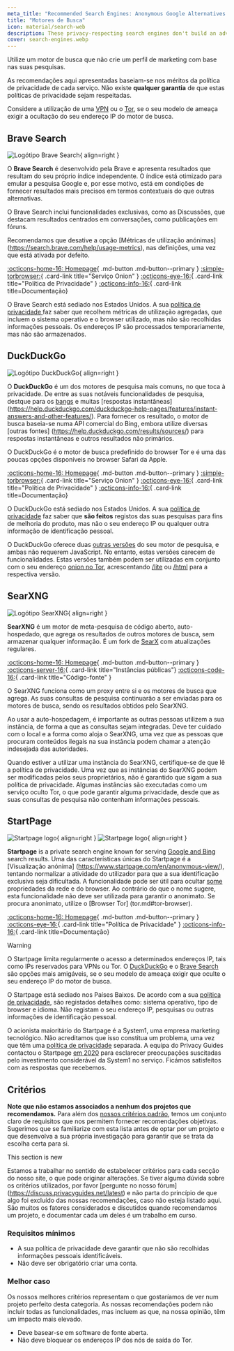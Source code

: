 ```yaml
---
meta_title: "Recommended Search Engines: Anonymous Google Alternatives - Privacy Guides"
title: "Motores de Busca"
icon: material/search-web
description: These privacy-respecting search engines don't build an advertising profile based on your searches.
cover: search-engines.webp
---
```


Utilize um motor de busca que não crie um perfil de marketing com base nas suas pesquisas.

As recomendações aqui apresentadas baseiam-se nos méritos da política de privacidade de cada serviço. Não existe **qualquer garantia** de que estas políticas de privacidade sejam respeitadas.

Considere a utilização de uma [VPN](vpn.md) ou o [Tor](https://www.torproject.org/), se o seu modelo de ameaça exigir a ocultação do seu endereço IP do motor de busca.

## Brave Search

<div class="admonition recommendation" markdown>

![Logótipo Brave Search](assets/img/search-engines/brave-search.svg){ align=right }

O **Brave Search** é desenvolvido pela Brave e apresenta resultados que resultam do seu próprio índice independente. O índice está otimizado para emular a pesquisa Google e, por esse motivo, está em condições de fornecer resultados mais precisos em termos contextuais do que outras alternativas.

O Brave Search inclui funcionalidades exclusivas, como as Discussões, que destacam resultados centrados em conversações, como publicações em fóruns.

Recomendamos que desative a opção [Métricas de utilização anónimas] (https://search.brave.com/help/usage-metrics), nas definições, uma vez que está ativada por defeito.

[:octicons-home-16: Homepage](https://search.brave.com/){ .md-button .md-button--primary }
[:simple-torbrowser:](https://search.brave4u7jddbv7cyviptqjc7jusxh72uik7zt6adtckl5f4nwy2v72qd.onion){ .card-link title="Serviço Onion" }
[:octicons-eye-16:](https://search.brave.com/help/privacy-policy){ .card-link title="Política de Privacidade" }
[:octicons-info-16:](https://search.brave.com/help){ .card-link title=Documentação}

</details>

</div>

O Brave Search está sediado nos Estados Unidos. A sua [ política de privacidade ](https://search.brave.com/help/privacy-policy) faz saber que recolhem métricas de utilização agregadas, que incluem o sistema operativo e o browser utilizado, mas não são recolhidas informações pessoais. Os endereços IP são processados temporariamente, mas não são armazenados.

## DuckDuckGo

<div class="admonition recommendation" markdown>

![Logótipo DuckDuckGo](assets/img/search-engines/duckduckgo.svg){ align=right }

O **DuckDuckGo** é um dos motores de pesquisa mais comuns, no que toca à privacidade. De entre as suas notáveis funcionalidades de pesquisa, destque para os [bangs](https://duckduckgo.com/bang) e muitas [respostas instantâneas] (https://help.duckduckgo.com/duckduckgo-help-pages/features/instant-answers-and-other-features/). Para fornecer os resultado, o motor de busca baseia-se numa API comercial do Bing, embora utilize diversas [outras fontes] (https://help.duckduckgo.com/results/sources/) para respostas instantâneas e outros resultados não primários.

O DuckDuckGo é o motor de busca predefinido do browser Tor e é uma das poucas opções disponíveis no browser Safari da Apple.

[:octicons-home-16: Homepage](https://duckduckgo.com){ .md-button .md-button--primary }
[:simple-torbrowser:](https://duckduckgogg42xjoc72x3sjasowoarfbgcmvfimaftt6twagswzczad.onion){ .card-link title="Serviço Onion" }
[:octicons-eye-16:](https://duckduckgo.com/privacy){ .card-link title="Política de Privacidade" }
[:octicons-info-16:](https://help.duckduckgo.com/){ .card-link title=Documentação}

</details>

</div>

O DuckDuckGo está sediado nos Estados Unidos. A sua [política de privacidade](https://duckduckgo.com/privacy) faz saber que **são feitos** registos das suas pesquisas para fins de melhoria do produto, mas não o seu endereço IP ou qualquer outra informação de identificação pessoal.

O DuckDuckGo oferece duas [outras versões](https://help.duckduckgo.com/features/non-javascript/) do seu motor de pesquisa, e ambas não requerem JavaScript. No entanto, estas versões carecem de funcionalidades. Estas versões também podem ser utilizadas em conjunto com o seu endereço [onion no Tor](https://duckduckgogg42xjoc72x3sjasowoarfbgcmvfimaftt6twagswzczad.onion/), acrescentando [/lite](https://duckduckgogg42xjoc72x3sjasowoarfbgcmvfimaftt6twagswzczad.onion/lite) ou [/html](https://duckduckgogg42xjoc72x3sjasowoarfbgcmvfimaftt6twagswzczad.onion/html) para a respectiva versão.

## SearXNG

<div class="admonition recommendation" markdown>

![Logótipo SearXNG](assets/img/search-engines/searxng.svg){ align=right }

**SearXNG** é um motor de meta-pesquisa de código aberto, auto-hospedado, que agrega os resultados de outros motores de busca, sem armazenar qualquer informação. É um fork de [SearX](https://github.com/searx/searx) com atualizações regulares.

[:octicons-home-16: Homepage](https://searxng.org){ .md-button .md-button--primary }
[:octicons-server-16:](https://searx.space/){ .card-link title="Instâncias públicas"}
[:octicons-code-16:](https://github.com/searxng/searxng){ .card-link title="Código-fonte" }

</details>

</div>

O SearXNG funciona como um proxy entre si e os motores de busca que agrega. As suas consultas de pesquisa continuarão a ser enviadas para os motores de busca, sendo os resultados obtidos pelo SearXNG.

Ao usar a auto-hospedagem, é importante as outras pessoas utilizem a sua instância, de forma a que as consultas sejam integradas. Deve ter cuidado com o local e a forma como aloja o SearXNG, uma vez que as pessoas que procuram conteúdos ilegais na sua instância podem chamar a atenção indesejada das autoridades.

Quando estiver a utilizar uma instância do SearXNG, certifique-se de que lê a política de privacidade. Uma vez que as instâncias do SearXNG podem ser modificadas pelos seus proprietários, não é garantido que sigam a sua política de privacidade. Algumas instâncias são executadas como um serviço oculto Tor, o que pode garantir alguma privacidade, desde que as suas consultas de pesquisa não contenham informações pessoais.

## StartPage

<div class="admonition recommendation" markdown>

![Startpage logo](assets/img/search-engines/startpage.svg#only-light){ align=right }
![Startpage logo](assets/img/search-engines/startpage-dark.svg#only-dark){ align=right }

**Startpage** is a private search engine known for serving [Google and Bing](https://support.startpage.com/hc/en-us/articles/4522435533844-What-is-the-relationship-between-Startpage-and-your-search-partners-like-Google-and-Microsoft-Bing-) search results.  Uma das características únicas do Startpage é a [Visualização anónima] (https://www.startpage.com/en/anonymous-view/), tentando normalizar a atividade do utilizador para que a sua identificação exclusiva seja dificultada. A funcionalidade pode ser útil para ocultar [some](https://support.startpage.com/hc/en-us/articles/4455540212116-The-Anonymous-View-Proxy-technical-details) propriedades da rede e do browser. Ao contrário do que o nome sugere, esta funcionalidade não deve ser utilizada para garantir o anonimato. Se procura anonimato, utilize o [Browser Tor] (tor.md#tor-browser).

[:octicons-home-16: Homepage](https://www.startpage.com){ .md-button .md-button--primary }
[:octicons-eye-16:](https://www.startpage.com/en/privacy-policy){ .card-link title="Política de Privacidade" }
[:octicons-info-16:](https://support.startpage.com/hc/en-us/categories/4481917470356-Startpage-Search-Engine){ .card-link title=Documentação}

</details>

</div>

<div class="admonition warning" markdown>
<p class="admonition-title">Warning</p>

O Startpage limita regularmente o acesso a determinados endereços IP, tais como IPs reservados para VPNs ou Tor. O [DuckDuckGo](#duckduckgo) e o [Brave Search](#brave-search) são opções mais amigáveis, se o seu modelo de ameaça exigir que oculte o seu endereço IP do motor de busca.

</div>

O Startpage está sediado nos Países Baixos. De acordo com a sua [política de privacidade](https://www.startpage.com/en/privacy-policy/), são registados detalhes como: sistema operativo, tipo de browser e idioma. Não registam o seu endereço IP, pesquisas ou outras informações de identificação pessoal.

O acionista maioritário do Startpage é a System1, uma empresa marketing tecnológico. Não acreditamos que isso constitua um problema, uma vez que têm uma [ política de privacidade](https://system1.com/terms/privacy-policy) separada. A equipa do Privacy Guides contactou o Startpage [em 2020](https://web.archive.org/web/20210118031008/https://blog.privacytools.io/relisting-startpage/) para esclarecer preocupações suscitadas pelo investimento considerável da System1 no serviço. Ficámos satisfeitos com as respostas que recebemos.

## Critérios

**Note que não estamos associados a nenhum dos projetos que recomendamos.** Para além dos [nossos critérios padrão](about/criteria.md), temos um conjunto claro de requisitos que nos permitem fornecer recomendações objetivas. Sugerimos que se familiarize com esta lista antes de optar por um projeto e que desenvolva a sua própria investigação para garantir que se trata da escolha certa para si.

<div class="admonition example" markdown>
<p class="admonition-title">This section is new</p>

Estamos a trabalhar no sentido de estabelecer critérios para cada secção do nosso site, o que pode originar alterações. Se tiver alguma dúvida sobre os critérios utilizados, por favor [pergunte no nosso fórum] (https://discuss.privacyguides.net/latest) e não parta do princípio de que algo foi excluído das nossas recomendações, caso não esteja listado aqui. São muitos os fatores considerados e discutidos quando recomendamos um projeto, e documentar cada um deles é um trabalho em curso.

</div>

### Requisitos mínimos

- A sua política de privacidade deve garantir que não são recolhidas informações pessoais identificáveis.
- Não deve ser obrigatório criar uma conta.

### Melhor caso

Os nossos melhores critérios representam o que gostaríamos de ver num projeto perfeito desta categoria. As nossas recomendações podem não incluir todas as funcionalidades, mas incluem as que, na nossa opinião, têm um impacto mais elevado.

- Deve basear-se em software de fonte aberta.
- Não deve bloquear os endereços IP dos nós de saída do Tor.
